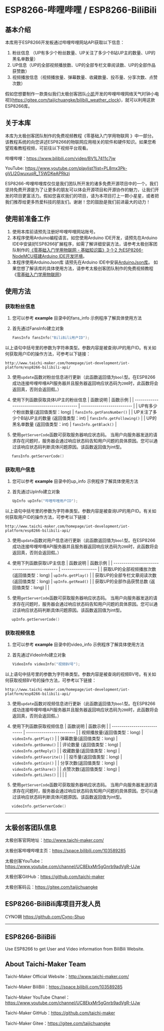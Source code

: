 # ESP8266-哔哩哔哩  / ESP8266-BiliBili


## 基本介绍

本库用于ESP8266开发板通过哔哩哔哩网站API获取以下信息：

1. 粉丝信息 （UP有多少个粉丝数量、UP关注了多少个B站UP主的数量、UP的黑名单数量）
2. UP信息（UP的全部视频播放数、UP的全部专栏文章阅读数、UP的全部作品获赞数）
3. 视频播放信息（视频播放量、弹幕数量、收藏数量、投币量、分享次数、点赞次数）

假如您想要制作一款类似我们太极创客团队[小凯](https://gitee.com/xiaoxiaokai)开发的哔哩哔哩网络天气时钟小电视](https://gitee.com/taijichuangke/bilibili_weather_clock)，就可以利用这款ESP8266库。

## 关于本库

本库为太极创客团队制作的免费视频教程《零基础入门学用物联网 》中一部分。该教程系统的向您讲述ESP8266的物联网应用相关的软件和硬件知识。如果您希望观看教程视频，可前往以下视频平台观看。

哔哩哔哩：https://www.bilibili.com/video/BV1L7411c7jw

YouTube: https://www.youtube.com/playlist?list=PL8mx3Pk-gVLI2GwuxuqR_T5WDKeAPRkzj

ESP8266-哔哩哔哩库仅仅是我们团队所开发的诸多免费开源项目中的一个。我们坚持免费开源是为了让更多的朋友可以体会开源项目和开源协作的魅力，让我们开发的项目更富活力。假如您喜欢我们的项目，请为本项目打上一颗小星星，或者把我们推荐给更多热爱科技的朋友们。谢谢！您的鼓励是我们前进最大的动力！

## 使用前准备工作

1. 使用本库前请预先注册好哔哩哔哩网站账号。
2. 本程序使用Arduino编程语言。如您使用Arduino IDE开发，请预先在Arduino IDE中安装好ESP8266扩展程序，如需了解详细安装方法，请参考太极创客团队制作的[《零基础入门学用物联网 - 基础知识篇》3-1-2 为ESP8266-NodeMCU搭建Arduino IDE开发环境](http://www.taichi-maker.com/homepage/esp8266-nodemcu-iot/iot-c/nodemcu-arduino-ide/)。
3. 本程序使用ArduinoJson库
   请预先在Arduino IDE中安装[ArduinoJson库](www.arduinojson.org)。 如果您想了解该库的具体使用方法，请参考太极创客团队制作的免费视频教程《[零基础入门学用物联网](http://www.taichi-maker.com/homepage/esp8266-nodemcu-iot/)》

## 使用方法

### 获取粉丝信息

1. 您可以参考 **example** 目录中的fans_info 示例程序了解具体使用方法

2.  首先通过FansInfo建立对象
      ```C++
      FansInfo fansInfo("BiliBili用户ID");
      ```
以上语句中括号里的参数为字符串类型。参数内容是被查询UP的用户ID。有关如何获取用户ID的操作方法，可参考以下链接：
    
    http://www.taichi-maker.com/homepage/iot-development/iot-platform/esp8266-bilibili-api/
    
3. 使用`update`函数对粉丝信息进行更新（此函数返回值为`bool`型。在ESP8266成功连接哔哩哔哩API服务器并且服务器返回响应状态码为`200`时，此函数将会返回真，否则会返回假。）

4. 使用下列函数获取具体UP主的粉丝信息 
| 函数说明                                      | 函数示例                   |
| --------------------------------------------- | -------------------------- |
| UP有多少个粉丝数量(返回值类型：long)          | `fansInfo.getFansNumber()` |
| UP关注了多少个B站UP主的数量 (返回值类型：int) | `fansInfo.getFollowing()`  |
| UP的黑名单数量 (返回值类型：int)              | `fansInfo.getBlack()`      |

5. 使用`getServerCode`函数可获取服务器响应状态码。
   当用户向服务器发送的请求存在问题时，服务器会通过响应状态码告知用户问题的具体原因。您可以通过该响应状态码判断具体问题原因。该函数返回值为int型。
```C++
   fansInfo.getServerCode()
```
### 获取用户信息

1. 您可以参考 **example** 目录中的up_info 示例程序了解具体使用方法

2.  首先通过UpInfo建立对象
      ```C++
      UpInfo upInfo("哔哩哔哩用户ID"); 
      ```
以上语句中括号里的参数为字符串类型。参数内容是被查询UP的用户ID。有关如何获取用户ID的操作方法，可参考以下链接：
    
    http://www.taichi-maker.com/homepage/iot-development/iot-platform/esp8266-bilibili-api/
    
3. 使用`update`函数对用户信息进行更新（此函数返回值为`bool`型。在ESP8266成功连接哔哩哔哩API服务器并且服务器返回响应状态码为`200`时，此函数将会返回真，否则会返回假。）

4. 使用下列函数获取UP主信息 
| 函数说明                                       | 函数示例           |
| ---------------------------------------------- | ------------------ |
| 获取UP的全部视频播放次数(返回值类型：long)     | `upInfo.getPlay()` |
| 获取UP的全部专栏文章阅读次数(返回值类型：long) | `upInfo.getRead()` |
| 获取UP的全部作品获赞总数 (返回值类型：long)    |                    |



5. 使用`getServerCode`函数可获取服务器响应状态码。
   当用户向服务器发送的请求存在问题时，服务器会通过响应状态码告知用户问题的具体原因。您可以通过该响应状态码判断具体问题原因。该函数返回值为int型。
```C++
   upInfo.getServerCode()
```
### 获取视频信息

1. 您可以参考 **example** 目录中的video_info 示例程序了解具体使用方法

2.  首先通过VideoInfo建立对象
      ```C++
      VideoInfo videoInfo("视频BV号"); 
      ```
以上语句中括号里的参数为字符串类型。参数内容是被查询的视频BV号。有关如何获取视频BV号的操作方法，可参考以下链接：
    
    http://www.taichi-maker.com/homepage/iot-development/iot-platform/esp8266-bilibili-api/
    
3. 使用`update`函数对视频信息进行更新（此函数返回值为`bool`型。在ESP8266成功连接哔哩哔哩API服务器并且服务器返回响应状态码为`200`时，此函数将会返回真，否则会返回假。）

4. 使用下列函数获取视频信息 
| 函数说明                     | 函数示例                  |
| ---------------------------- | ------------------------- |
| 视频播放量(返回值类型：long) | `videoInfo.getPlay()`     |
| 弹幕数量(返回值类型：long)   | `videoInfo.getDanmu()`    |
| 评论数量 (返回值类型：long)  | `videoInfo.getReply()`    |
| 收藏数量(返回值类型：long)   | `videoInfo.getFavorite()` |
| 投币量(返回值类型：long)     | `videoInfo.getCoin()`     |
| 分享次数(返回值类型：long)   | `videoInfo.getShare()`    |
| 点赞次数(返回值类型：long)   | `videoInfo.getLikes()`    |
|                              |                           |

5. 使用`getServerCode`函数可获取服务器响应状态码。
   当用户向服务器发送的请求存在问题时，服务器会通过响应状态码告知用户问题的具体原因。您可以通过该响应状态码判断具体问题原因。该函数返回值为int型。
```C++
   videoInfo.getServerCode()
```
--------
## 太极创客团队信息

太极创客官网地址：http://www.taichi-maker.com/

太极创客哔哩哔哩主页：https://space.bilibili.com/103589285

太极创客YouTube：https://www.youtube.com/channel/UC8EkxMr5gGnrb9adVgR-UJw

太极创客GitHub：https://github.com/taichi-maker

太极创客码云：https://gitee.com/taijichuangke

## ESP8266-BiliBili库项目开发人员
CYNO朔	https://github.com/Cyno-Shuo

-----------------------------

## ESP8266-BiliBili

Use ESP8266 to get User and  Video information from BiliBili Website.

About Taichi-Maker Team
--------

Taichi-Maker Official Website：http://www.taichi-maker.com/

Taichi-Maker BiliBili：https://space.bilibili.com/103589285

Taichi-Maker YouTube Chanel：https://www.youtube.com/channel/UC8EkxMr5gGnrb9adVgR-UJw

Taichi-Maker GitHub：https://github.com/taichi-maker

Taichi-Maker Gitee：https://gitee.com/taijichuangke